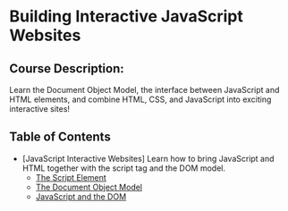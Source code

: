 # Building Interactive JavaScript Websites

## Course Description: 
Learn the Document Object Model, the interface between JavaScript and HTML elements, and combine HTML, CSS, and JavaScript into exciting interactive sites!

## Table of Contents
- [JavaScript Interactive Websites]
Learn how to bring JavaScript and HTML together with the script tag and the DOM model.
	- [The Script Element](contents/The-Script-Element.md)
	- [The Document Object Model](contents/)
	- [JavaScript and the DOM](contents/)
